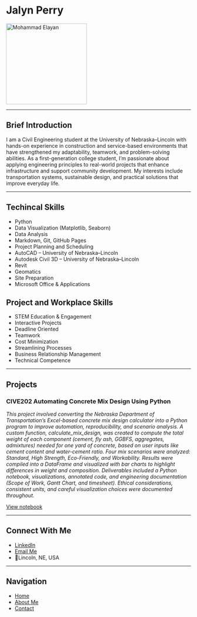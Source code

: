 # Jalyn Perry

<img src="JP.png" alt="Mohammad Elayan" style="width: 220px; border-radius: 1px;" />

---

## Brief Introduction

I am a Civil Engineering student at the University of Nebraska–Lincoln with hands-on experience in construction and service-based environments that have strengthened my adaptability, teamwork, and problem-solving abilities. As a first-generation college student, I’m passionate about applying engineering principles to real-world projects that enhance infrastructure and support community development. My interests include transportation systems, sustainable design, and practical solutions that improve everyday life.

---

## Techincal Skills

- Python  
- Data Visualization (Matplotlib, Seaborn)  
- Data Analysis  
- Markdown, Git, GitHub Pages
- Project Planning and Scheduling
- AutoCAD – University of Nebraska–Lincoln
- Autodesk Civil 3D – University of Nebraska–Lincoln
- Revit
- Geomatics
- Site Preparation
- Microsoft Office & Applications

## Project and Workplace Skills

- STEM Education & Engagement
- Interactive Projects
- Deadline Oriented
- Teamwork
- Cost Minimization
- Streamlining Processes
- Business Relationship Management
- Technical Competence
---

## Projects

### CIVE202 Automating Concrete Mix Design Using Python 
*This project involved converting the Nebraska Department of Transportation’s Excel-based concrete mix design calculator into a Python program to improve automation, reproducibility, and scenario analysis. A custom function, calculate_mix_design, was created to compute the total weight of each component (cement, fly ash, GGBFS, aggregates, admixtures) needed for one yard of concrete, based on user inputs like cement content and water-cement ratio. Four mix scenarios were analyzed: Standard, High Strength, Eco-Friendly, and Workability. Results were compiled into a DataFrame and visualized with bar charts to highlight differences in weight and composition. Deliverables included a Python notebook, visualizations, annotated code, and engineering documentation (Scope of Work, Gantt Chart, and timesheet). Ethical considerations, consistent units, and careful visualization choices were documented throughout.*

[View notebook](Project5.ipynb)

---

## Connect With Me

- [LinkedIn](https://www.linkedin.com/in/jalyn-perry)   
- [Email Me](mailto:jperry24@unl.edu)
- 📍Lincoln, NE, USA

---

## Navigation

- [Home](index.md)  
- [About Me](about.md)    
- [Contact](contact.md)
